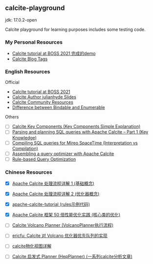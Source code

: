 ## calcite-playground

jdk: 17.0.2-open

Calcite playground for learning purposes includes some testing code.

### My Personal Resources

- [Calcite tutorial at BOSS 2021 完成的demo](https://github.com/Fedomn/calcite-tutorial)
- [Calcite Blog Tags](https://frankma.netlify.app/tags/calcite/)

### English Resources

Official

- [Calcite tutorial at BOSS 2021](https://www.youtube.com/watch?v=meI0W12f_nw&ab_channel=StamatisZampetakis)
- [Calcite Author julianhyde Slides](https://github.com/julianhyde/share/blob/main/slides)
- [Calcite Community Resources](https://github.com/apache/calcite/blob/master/site/community/index.md#external-resources)
- [Difference between Bindable and Enumerable](https://lists.apache.org/thread/4wsbjcclslpszbp7c4n28lrdb4pww5op)

Others

- [ ] [Calcite Key Components (Key Components Simple Explanation)](https://datacadamia.com/db/calcite/start)
- [ ] [Parsing and planning SQL queries with Apache Calcite – Part 1 (Key Knowledge)](https://blog.mireo.hr/from-a-string-to-the-thing-parsing-and-planning-sql-queries-with-apache-calcite-part-1)
- [ ] [Compiling SQL queries for Mireo SpaceTime (Interpretation vs Compilation)](https://blog.mireo.hr/compiling-sql-queries-for-mireo-spacetime)
- [ ] [Assembling a query optimizer with Apache Calcite](https://www.querifylabs.com/blog/assembling-a-query-optimizer-with-apache-calcite)
- [ ] [Rule-based Query Optimization](https://www.querifylabs.com/blog/rule-based-query-optimization)

### Chinese Resources

- [x] [Apache Calcite 处理流程详解 1 (基础概念)](http://matt33.com/2019/03/07/apache-calcite-process-flow/)
- [x] [Apache Calcite 处理流程详解 2 (优化器概念)](http://matt33.com/2019/03/17/apache-calcite-planner/)
- [x] [apache-calcite-tutorial (rules示例代码)](https://github.com/quxiucheng/apache-calcite-tutorial)
- [x] [Apache Calcite 框架 50 倍性能优化实践 (核心类的优化)](https://jishuin.proginn.com/p/763bfbd6d7a7)
- [ ] [Calcite Volcano Planner (VolcanoPlanner执行流程)](https://aaaaaaron.github.io/2020/02/09/Calcite-Volcano-Planner/)
- [ ] [ericfu: Calcite 对 Volcano 优化器优先队列的实现](https://ericfu.me/understand-importance-in-calcite/)
- [ ] [calcite物化视图详解](https://zhuanlan.zhihu.com/p/484146629)
- [ ] [Calcite 启发式 Planner (HepPlanner) (一系列calcite分析文章)](https://zhuanlan.zhihu.com/p/61661909)

